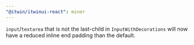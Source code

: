 ```yaml
---
"@itwin/itwinui-react": minor
---
```


`input`/`textarea` that is not the last-child in `InputWithDecorations` will now have a reduced inline end padding than the default.
